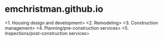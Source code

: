 # emchristman.github.io
<html>
  <ServicesOffered>
    
<1. Housing design and development>
<2. Remodeling>
<3. Construction management>
<4. Planning/pre-construction services>
<5. Inspections/post-construction services>
  
</ServicesOffered>
</html>
